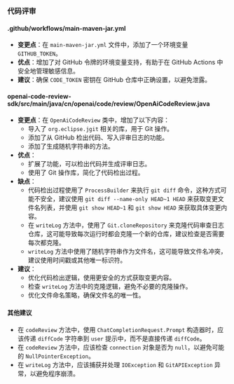 ### 代码评审

#### .github/workflows/main-maven-jar.yml
- **变更点**：在 `main-maven-jar.yml` 文件中，添加了一个环境变量 `GITHUB_TOKEN`。
- **优点**：增加了对 GitHub 令牌的环境变量支持，有助于在 GitHub Actions 中安全地管理敏感信息。
- **建议**：确保 `CODE_TOKEN` 密钥在 GitHub 仓库中正确设置，以避免泄露。

#### openai-code-review-sdk/src/main/java/cn/openai/code/review/OpenAiCodeReview.java
- **变更点**：在 `OpenAiCodeReview` 类中，增加了以下内容：
  - 导入了 `org.eclipse.jgit` 相关的库，用于 Git 操作。
  - 添加了从 GitHub 检出代码、写入评审日志的功能。
  - 添加了生成随机字符串的方法。
- **优点**：
  - 扩展了功能，可以检出代码并生成评审日志。
  - 使用了 Git 操作库，简化了代码检出过程。
- **缺点**：
  - 代码检出过程使用了 `ProcessBuilder` 来执行 `git diff` 命令，这种方式可能不安全，建议使用 `git diff --name-only HEAD~1 HEAD` 来获取变更文件名列表，并使用 `git show HEAD~1` 和 `git show HEAD` 来获取具体变更内容。
  - 在 `writeLog` 方法中，使用了 `Git.cloneRepository` 来克隆代码审查日志仓库，这可能导致每次运行时都会克隆一个新的仓库，建议检查是否需要每次都克隆。
  - `writeLog` 方法中使用了随机字符串作为文件名，这可能导致文件名冲突，建议使用时间戳或其他唯一标识符。
- **建议**：
  - 优化代码检出逻辑，使用更安全的方式获取变更内容。
  - 检查 `writeLog` 方法中的克隆逻辑，避免不必要的克隆操作。
  - 优化文件命名策略，确保文件名的唯一性。

#### 其他建议
- 在 `codeReview` 方法中，使用 `ChatCompletionRequest.Prompt` 构造器时，应该传递 `diffCode` 字符串到 `user` 提示中，而不是直接传递 `diffCode`。
- 在 `codeReview` 方法中，应该检查 `connection` 对象是否为 `null`，以避免可能的 `NullPointerException`。
- 在 `writeLog` 方法中，应该捕获并处理 `IOException` 和 `GitAPIException` 异常，以避免程序崩溃。